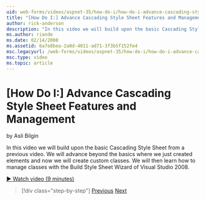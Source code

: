 ```yaml
---
uid: web-forms/videos/aspnet-35/how-do-i/how-do-i-advance-cascading-style-sheet-features-and-management
title: "[How Do I:] Advance Cascading Style Sheet Features and Management | Microsoft Docs"
author: rick-anderson
description: "In this video we will build upon the basic Cascading Style Sheet from a previous video. We will advance beyond the basics where we just created elements and..."
ms.author: riande
ms.date: 02/14/2008
ms.assetid: 6a7e8bea-2a0d-4011-ad71-3f3b5f152fe4
msc.legacyurl: /web-forms/videos/aspnet-35/how-do-i/how-do-i-advance-cascading-style-sheet-features-and-management
msc.type: video
ms.topic: article
---
```

# [How Do I:] Advance Cascading Style Sheet Features and Management

by Asli Bilgin

In this video we will build upon the basic Cascading Style Sheet from a previous video. We will advance beyond the basics where we just created elements and now we will create custom classes. We will then learn how to manage classes with the Build Style Sheet Wizard of Visual Studio 2008.

[&#9654; Watch video (9 minutes)](https://channel9.msdn.com/Blogs/ASP-NET-Site-Videos/how-do-i-advance-cascading-style-sheet-features-and-management)

> [!div class="step-by-step"]
> [Previous](how-do-i-adding-elements-to-a-css-file-and-create-new-css-on-the-fly.md)
> [Next](how-do-i-converting-a-net-20-windows-forms-application-to-net-35.md)
